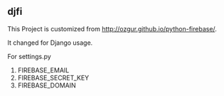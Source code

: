 ## djfi

This Project is customized from http://ozgur.github.io/python-firebase/.

It changed for Django usage.


For settings.py

1. FIREBASE_EMAIL
2. FIREBASE_SECRET_KEY
3. FIREBASE_DOMAIN